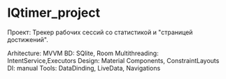 # IQtimer_project
Проект: Трекер рабочих сессий со статистикой и "страницей достижений".

Arhitecture: MVVM
BD: SQlite, Room
Multithreading: IntentService,Executors
Design: Material Components, ConstraintLayouts
DI: manual
Tools: DataDinding, LiveData, Navigations
